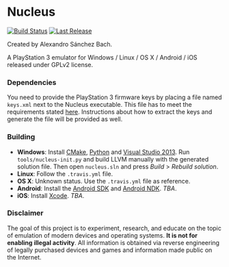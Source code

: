 ﻿Nucleus
=======
[![Build Status](https://travis-ci.org/AlexAltea/nucleus.svg)](https://travis-ci.org/AlexAltea/nucleus)
[![Last Release](https://img.shields.io/badge/version-0.0.4-brightgreen.svg?style=flat)](https://github.com/AlexAltea/nucleus/releases)

Created by Alexandro Sánchez Bach.

A PlayStation 3 emulator for Windows / Linux / OS X / Android / iOS released under GPLv2 license.

### Dependencies
You need to provide the PlayStation 3 firmware keys by placing a file named `keys.xml` next to the Nucleus executable. This file has to meet the requirements stated [here](docs/user/keys.md). Instructions about how to extract the keys and generate the file will be provided as well.

### Building
* __Windows__: Install [CMake](http://www.cmake.org/download/), [Python](https://www.python.org/downloads/) and [Visual Studio 2013](http://www.visualstudio.com/). Run `tools/nucleus-init.py` and build LLVM manually with the generated solution file. Then open `nucleus.sln` and press *Build* > *Rebuild solution*.
* __Linux__: Follow the `.travis.yml` file.
* __OS X__: Unknown status. Use the `.travis.yml` file as reference.
* __Android__: Install the [Android SDK](http://developer.android.com/sdk/index.html) and [Android NDK](https://developer.android.com/tools/sdk/ndk/index.html#download). *TBA*.
* __iOS__: Install [Xcode](https://developer.apple.com/xcode/). *TBA*.

### Disclaimer
The goal of this project is to experiment, research, and educate on the topic of emulation of modern devices and operating systems. **It is not for enabling illegal activity**. All information is obtained via reverse engineering of legally purchased devices and games and information made public on the Internet.
